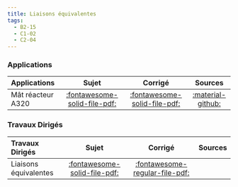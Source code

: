 ```yaml
---
title: Liaisons équivalentes 
tags:
  - B2-15
  - C1-02
  - C2-04
---
```



### Applications 
 
| Applications | Sujet | Corrigé | Sources  | 
| :-------------- | :---: | :-----: | :------: | 
| Mât réacteur A320 | [:fontawesome-solid-file-pdf:](https://xpessoles-cpge.fr/pdf/Cy_06_01_Application_03_MatReacteur_Sujet.pdf) | [:fontawesome-solid-file-pdf:](https://xpessoles-cpge.fr/pdf/Cy_06_01_Application_03_MatReacteur_Corrige.pdf) | [:material-github:](https://github.com/xpessoles/PSI_Cy_06_ChaineSolides/tree/main/Chapitre_01_LiaisonsEquivalentes/Cy_06_01_Application_03_MatReacteur) | 

### Travaux Dirigés 
 
| Travaux Dirigés | Sujet | Corrigé | Sources  | 
| :-------------- | :---: | :-----: | :------: | 
| Liaisons équivalentes | [:fontawesome-solid-file-pdf:](https://xpessoles-cpge.fr/pdf/Cy_06_01_Application_01_Sujet.pdf) | [:fontawesome-regular-file-pdf:](https://xpessoles-cpge.fr/pdf/Cy_06_01_Application_01_Corrige.pdf) | | Tour de la terreur | [:fontawesome-solid-file-pdf:](https://xpessoles-cpge.fr/pdf/Cy_06_01_Application_02_Terreur_Sujet.pdf) | [:fontawesome-regular-file-pdf:](https://xpessoles-cpge.fr/pdf/Cy_06_01_Application_02_Terreur_Corrige.pdf) | | Conception de la commande d’un robot chirurgical | [:fontawesome-solid-file-pdf:](https://xpessoles-cpge.fr/pdf/Cy_06_01_TD_01_RobotChirurgical_Sujet.pdf) | [:fontawesome-regular-file-pdf:](https://xpessoles-cpge.fr/pdf/Cy_06_01_TD_01_RobotChirurgical_Corrige.pdf) | [:material-github:](https://github.com/xpessoles/PSI_Cy_06_ChaineSolides/tree/main/Chapitre_01_LiaisonsEquivalentes/Cy_06_01_TD_01_RobotChirurgical) | 



